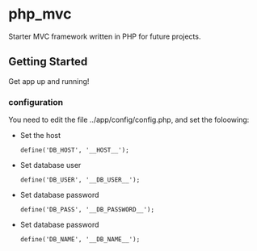 # php_mvc
Starter MVC framework written in PHP for future projects.

## Getting Started
  Get app up and running!
### configuration

You need to edit the file ../app/config/config.php, and set the foloowing:

- Set the host
  ```
  define('DB_HOST', '__HOST__');
  ```
  
- Set database user
  ```
  define('DB_USER', '__DB_USER__');
  ```
  
- Set database password
  ```
  define('DB_PASS', '__DB_PASSWORD__');
  ```
- Set database password
  ```
  define('DB_NAME', '__DB_NAME__');
  ```
  
